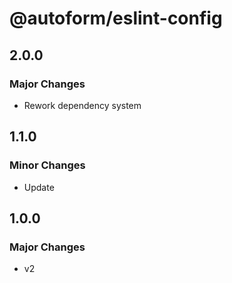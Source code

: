 # @autoform/eslint-config

## 2.0.0

### Major Changes

- Rework dependency system

## 1.1.0

### Minor Changes

- Update

## 1.0.0

### Major Changes

- v2
